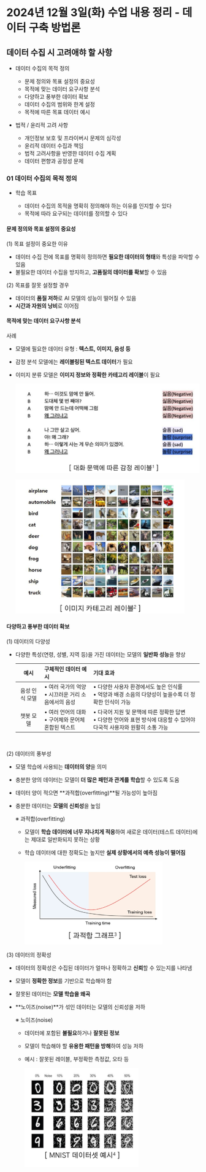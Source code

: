 # 2024년 12월 3일(화) 수업 내용 정리 - 데이터 구축 방법론


## 데이터 수집 시 고려애햐 할 사항

- 데이터 수집의 목적 정의

  - 문제 정의와 목표 설정의 중요성
  - 목적에 맞는 데이터 요구사항 분석
  - 다양하고 풍부한 데이터 확보
  - 데이터 수집의 범위와 한계 설정
  - 목적에 따른 목표 데이터 예시


- 법적 / 윤리적 고려 사항

  - 개인정보 보호 및 프라이버시 문제의 심각성
  - 윤리적 데이터 수집과 책임
  - 법적 고려사항을 반영한 데이터 수집 계획
  - 데이터 편향과 공정성 문제




### 01 데이터 수집의 목적 정의

- 학습 목표

  - 데이터 수집의 목적을 명확히 정의해야 하는 이유를 인지할 수 있다
  - 목적에 따라 요구되는 데이터를 정의할 수 있다



#### 문제 정의와 목표 설정의 중요성

(1) 목표 설정이 중요한 이유

- 데이터 수집 전에 목표를 명확히 정의하면 **필요한 데이터의 형태**와 특성을 파악할 수 있음
- 불필요한 데이터 수집을 방지하고, **고품질의 데이터를 확보**할 수 있음


(2) 목표를 잘못 설정할 경우

- 데이터의 **품질 저하**로 AI 모델의 성능이 떨어질 수 있음
- **시간과 자원의 낭비**로 이어짐



#### 목적에 맞는 데이터 요구사항 분석

사례

- 모델에 필요한 데이터 유형 : **텍스트, 이미지, 음성 등**
- 감정 분석 모델에는 **레이블링된 텍스트 데이터**가 필요
- 이미지 분류 모델은 **이미지 정보와 정확한 카테고리 레이블**이 필요

  ![alt text](./images/image_00.png)

  ![alt text](./images/image_01.png)



#### 다양하고 풍부한 데이터 확보

(1) 데이터의 다양성

- 다양한 특성(연령, 성별, 지역 등)을 가진 데이터는 모델의 **일반화 성능**을 향상

  |예시|구체적인 데이터 예시|기대 효과|
  |:--:|:--|:--|
  |음성 인식 모델|• 여러 국가의 억양<br>• 시끄러운 거리 소음에서의 음성|• 다양한 사용자 환경에서도 높은 인식률<br>• 억양과 배경 소음의 다양성이 높을수록 더 정확한 인식이 가능|
  |챗봇 모델|• 여러 언어의 대화<br>• 구어체와 문어체 혼합된 텍스트|• 다국어 지원 및 문맥에 따른 정확한 답변<br>• 다양한 언어와 표현 방식에 대응할 수 있어야 다국적 사용자와 원활히 소통 가능|
  <br>


(2) 데이터의 풍부성

- 모델 학습에 사용되는 **데이터의 양**을 의미
- 충분한 양의 데이터는 모델이 **더 많은 패턴과 관계를 학습**할 수 있도록 도움
- 데이터 양이 적으면 **과적합(overfitting)**될 가능성이 높아짐
- 충분한 데이터는 **모델의 신뢰성**을 높임

  ※ 과적합(overfitting)

  - 모델이 **학습 데이터에 너무 지나치게 적응**하여 새로운 데이터(테스트 데이터)에는 제대로 일반화되지 못하는 상황
  - 학습 데이터에 대한 정확도는 높지만 **실제 상황에서의 예측 성능이 떨어짐**

    ![alt text](./images/image_02.png)


(3) 데이터의 정확성

- 데이터의 정확성은 수집된 데이터가 얼마나 정확하고 **신뢰**할 수 있는지를 나타냄
- 모델이 **정확한 정보**를 기반으로 학습해야 함
- 잘못된 데이터는 **모델 학습을 왜곡**
- **노이즈(noise)**가 섞인 데이터는 모델의 신뢰성을 저하

  ※ 노이즈(noise)

  - 데이터에 포함된 **불필요**하거나 **잘못된 정보**
  - 모델이 학습해야 할 **유용한 패턴을 방해**하여 성능 저하
  - 예시 : 잘못된 레이블, 부정확한 측정값, 오타 등

    ![alt text](./images/image_03.png)



